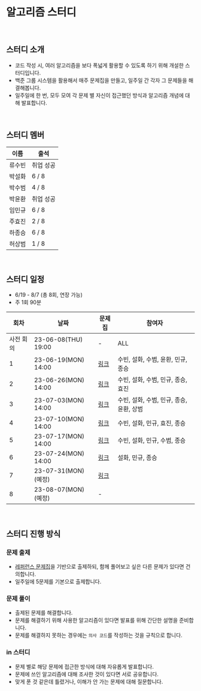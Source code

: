 # 알고리즘 스터디

<br>

## 스터디 소개
- 코드 작성 시, 여러 알고리즘을 보다 폭넓게 활용할 수 있도록 하기 위해 개설한 스터디입니다.
- 백준 그룹 시스템을 활용해서 매주 문제집을 만들고, 일주일 간 각자 그 문제들을 해결해봅니다.
- 일주일에 한 번, 모두 모여 각 문제 별 자신이 접근했던 방식과 알고리즘 개념에 대해 발표합니다.

<br>

## 스터디 멤버

| 이름 | 출석 |
|------|------|
| 류수빈 | 취업 성공 |
| 박설화 | 6 / 8 |
| 박수범 | 4 / 8 |
| 박윤환 | 취업 성공 |
| 임민규 | 6 / 8 |
| 주효진 | 2 / 8 |
| 하종승 | 6 / 8 |
| 허상범 | 1 / 8 |

<br>

## 스터디 일정

- 6/19 - 8/7 (총 8회, 연장 가능)
- 주 1회 90분

| 회차 | 날짜 | 문제집 | 참여자 |
|------|------|------|------|
| 사전 회의 | 23-06-08(THU) 19:00 | - | ALL |
| 1 | 23-06-19(MON) 14:00 | [링크](https://www.acmicpc.net/group/workbook/view/18050/58611) | 수빈, 설화, 수범, 윤환, 민규, 종승 |
| 2 | 23-06-26(MON) 14:00 | [링크](https://www.acmicpc.net/group/workbook/view/18050/58804) | 수빈, 설화, 수범, 민규, 종승, 효진 |
| 3 | 23-07-03(MON) 14:00 | [링크](https://www.acmicpc.net/group/workbook/view/18050/58990) | 수빈, 설화, 수범, 민규, 종승, 윤환, 상범 |
| 4 | 23-07-10(MON) 14:00 | [링크](https://www.acmicpc.net/group/workbook/view/18050/59285) | 수빈, 설화, 민규, 효진, 종승 |
| 5 | 23-07-17(MON) 14:00 | [링크](https://www.acmicpc.net/group/workbook/view/18050/59560) | 수빈, 설화, 민규, 수범, 종승 |
| 6 | 23-07-24(MON) 14:00 | [링크](https://school.programmers.co.kr/learn/courses/30/parts/12230) | 설화, 민규, 종승|
| 7 | 23-07-31(MON) (예정) | [링크](https://www.acmicpc.net/group/workbook/view/18050/60138) | |
| 8 | 23-08-07(MON) (예정) | - | |

<br>

## 스터디 진행 방식

### 문제 출제

- [레퍼런스 문제집](https://www.acmicpc.net/workbook/by/BaaaaaaaaaaarkingDog)을 기반으로 출제하되, 함께 풀어보고 싶은 다른 문제가 있다면 건의합니다.
- 일주일에 5문제를 기본으로 출제합니다.

### 문제 풀이

- 출제된 문제를 해결합니다.
- 문제를 해결하기 위해 사용한 알고리즘이 있다면 발표를 위해 간단한 설명을 준비합니다.
- 문제를 해결하지 못하는 경우에는 `의사 코드`를 작성하는 것을 규칙으로 합니다.

### in 스터디

- 문제 별로 해당 문제에 접근한 방식에 대해 자유롭게 발표합니다.
- 문제에 쓰인 알고리즘에 대해 조사한 것이 있다면 서로 공유합니다.
- 맞게 푼 것 같은데 틀렸거나, 이해가 안 가는 문제에 대해 질문합니다.
